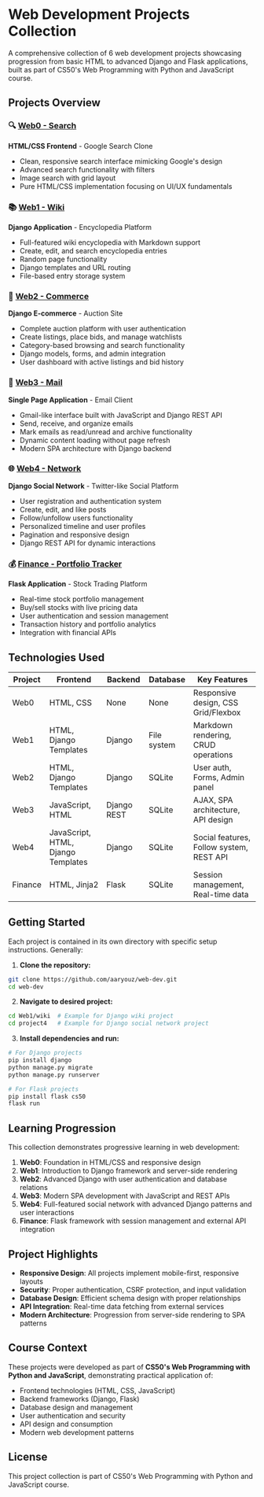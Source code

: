 # Web Development Projects Collection

A comprehensive collection of 6 web development projects showcasing progression from basic HTML to advanced Django and Flask applications, built as part of CS50's Web Programming with Python and JavaScript course.

## Projects Overview

### 🔍 [Web0 - Search](./Web0/)
**HTML/CSS Frontend** - Google Search Clone
- Clean, responsive search interface mimicking Google's design
- Advanced search functionality with filters
- Image search with grid layout
- Pure HTML/CSS implementation focusing on UI/UX fundamentals

### 📚 [Web1 - Wiki](./Web1/)
**Django Application** - Encyclopedia Platform
- Full-featured wiki encyclopedia with Markdown support
- Create, edit, and search encyclopedia entries
- Random page functionality
- Django templates and URL routing
- File-based entry storage system

### 🛒 [Web2 - Commerce](./Web2/)
**Django E-commerce** - Auction Site
- Complete auction platform with user authentication
- Create listings, place bids, and manage watchlists
- Category-based browsing and search functionality
- Django models, forms, and admin integration
- User dashboard with active listings and bid history

### 📧 [Web3 - Mail](./Web3/)
**Single Page Application** - Email Client
- Gmail-like interface built with JavaScript and Django REST API
- Send, receive, and organize emails
- Mark emails as read/unread and archive functionality
- Dynamic content loading without page refresh
- Modern SPA architecture with Django backend

### 🌐 [Web4 - Network](./project4/)
**Django Social Network** - Twitter-like Social Platform
- User registration and authentication system
- Create, edit, and like posts
- Follow/unfollow users functionality
- Personalized timeline and user profiles
- Pagination and responsive design
- Django REST API for dynamic interactions

### 💰 [Finance - Portfolio Tracker](./finance/)
**Flask Application** - Stock Trading Platform
- Real-time stock portfolio management
- Buy/sell stocks with live pricing data
- User authentication and session management
- Transaction history and portfolio analytics
- Integration with financial APIs

## Technologies Used

| Project | Frontend | Backend | Database | Key Features |
|---------|----------|---------|----------|--------------|
| Web0 | HTML, CSS | None | None | Responsive design, CSS Grid/Flexbox |
| Web1 | HTML, Django Templates | Django | File system | Markdown rendering, CRUD operations |
| Web2 | HTML, Django Templates | Django | SQLite | User auth, Forms, Admin panel |
| Web3 | JavaScript, HTML | Django REST | SQLite | AJAX, SPA architecture, API design |
| Web4 | JavaScript, HTML, Django Templates | Django | SQLite | Social features, Follow system, REST API |
| Finance | HTML, Jinja2 | Flask | SQLite | Session management, Real-time data |

## Getting Started

Each project is contained in its own directory with specific setup instructions. Generally:

1. **Clone the repository:**
```bash
git clone https://github.com/aaryouz/web-dev.git
cd web-dev
```

2. **Navigate to desired project:**
```bash
cd Web1/wiki  # Example for Django wiki project
cd project4   # Example for Django social network project
```

3. **Install dependencies and run:**
```bash
# For Django projects
pip install django
python manage.py migrate
python manage.py runserver

# For Flask projects
pip install flask cs50
flask run
```

## Learning Progression

This collection demonstrates progressive learning in web development:

1. **Web0**: Foundation in HTML/CSS and responsive design
2. **Web1**: Introduction to Django framework and server-side rendering
3. **Web2**: Advanced Django with user authentication and database relations
4. **Web3**: Modern SPA development with JavaScript and REST APIs
5. **Web4**: Full-featured social network with advanced Django patterns and user interactions
6. **Finance**: Flask framework with session management and external API integration

## Project Highlights

- **Responsive Design**: All projects implement mobile-first, responsive layouts
- **Security**: Proper authentication, CSRF protection, and input validation
- **Database Design**: Efficient schema design with proper relationships
- **API Integration**: Real-time data fetching from external services
- **Modern Architecture**: Progression from server-side rendering to SPA patterns

## Course Context

These projects were developed as part of **CS50's Web Programming with Python and JavaScript**, demonstrating practical application of:
- Frontend technologies (HTML, CSS, JavaScript)
- Backend frameworks (Django, Flask)
- Database design and management
- User authentication and security
- API design and consumption
- Modern web development patterns

## License

This project collection is part of CS50's Web Programming with Python and JavaScript course.